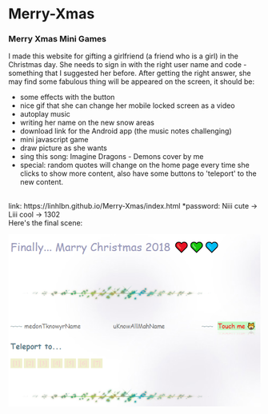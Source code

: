 # Merry-Xmas

### Merry Xmas Mini Games

I made this website for gifting a girlfriend (a friend who is a girl) in the Christmas day.
She needs to sign in with the right user name and code - something that I suggested her before. After getting the right answer, she may find some fabulous thing will be appeared on the screen, it should be: 
* some effects with the button
* nice gif that she can change her mobile locked screen as a video
* autoplay music
* writing her name on the new snow areas 
* download link for the Android app (the music notes challenging) 
* mini javascript game 
* draw picture as she wants
* sing this song: Imagine Dragons - Demons cover by me
* special: random quotes will change on the home page every time she clicks to show more content, also have some buttons to 'teleport' to the new content.
<br>
link: https://linhlbn.github.io/Merry-Xmas/index.html
*password: Niii cute -> Liii cool -> 1302
<br>
Here's the final scene:

![Final scene](https://github.com/linhlbn/Merry-Xmas/blob/master/finalScene.png)


